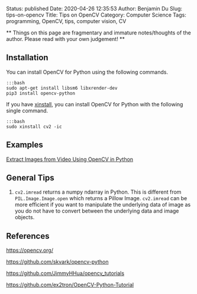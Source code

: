 Status: published
Date: 2020-04-26 12:35:53
Author: Benjamin Du
Slug: tips-on-opencv
Title: Tips on OpenCV
Category: Computer Science
Tags: programming, OpenCV, tips, computer vision, CV

**
Things on this page are fragmentary and immature notes/thoughts of the author.
Please read with your own judgement!
**

## Installation

You can install OpenCV for Python using the following commands.

    :::bash
    sudo apt-get install libsm6 libxrender-dev
    pip3 install opencv-python

If you have 
[xinstall](https://github.com/dclong/xinstall),
you can install OpenCV for Python with the following single command.

    :::bash
    sudo xinstall cv2 -ic

## Examples

[Extract Images from Video Using OpenCV in Python](http://www.legendu.net/misc/blog/python-opencv-video-to-image/)

## General Tips

1. `cv2.imread` returns a numpy ndarray in Python.
    This is different from `PIL.Image.Image.open` which returns a Pillow Image.
    `cv2.imread` can be more efficient if you want to manipulate the underlying data of image
    as you do not have to convert between the underlying data and image objects.

## References

https://opencv.org/

https://github.com/skvark/opencv-python

https://github.com/JimmyHHua/opencv_tutorials

https://github.com/ex2tron/OpenCV-Python-Tutorial
